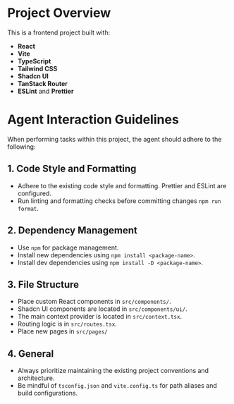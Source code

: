 # Project Overview

This is a frontend project built with:
- **React**
- **Vite**
- **TypeScript**
- **Tailwind CSS**
- **Shadcn UI**
- **TanStack Router**
- **ESLint** and **Prettier**

# Agent Interaction Guidelines

When performing tasks within this project, the agent should adhere to the following:

## 1. Code Style and Formatting
- Adhere to the existing code style and formatting. Prettier and ESLint are configured.
- Run linting and formatting checks before committing changes `npm run format`.

## 2. Dependency Management
- Use `npm` for package management.
- Install new dependencies using `npm install <package-name>`.
- Install dev dependencies using `npm install -D <package-name>`.

## 3. File Structure
- Place custom React components in `src/components/`.
- Shadcn UI components are located in `src/components/ui/`.
- The main context provider is located in `src/context.tsx`.
- Routing logic is in `src/routes.tsx`.
- Place new pages in `src/pages/`

## 4. General
- Always prioritize maintaining the existing project conventions and architecture.
- Be mindful of `tsconfig.json` and `vite.config.ts` for path aliases and build configurations.
